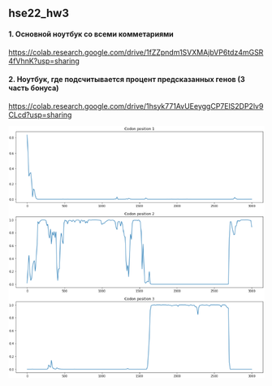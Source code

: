 ## hse22_hw3

#### 1. Основной ноутбук со всеми комметариями
https://colab.research.google.com/drive/1fZZpndm1SVXMAjbVP6tdz4mGSR4fVhnK?usp=sharing

#### 2. Ноутбук, где подсчитывается процент предсказанных генов (3 часть бонуса)
https://colab.research.google.com/drive/1hsyk771AvUEeyggCP7ElS2DP2lv9CLcd?usp=sharing


![](https://github.com/KirillMatirko/hse22_hw3/blob/main/pics/proba_mark.png)
